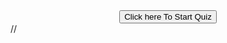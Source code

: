 
<center>
<button onclick="location.href='https://form-timer.com/start/5f0352e9 '" type="button">
         Click here To Start Quiz</button></center>//
